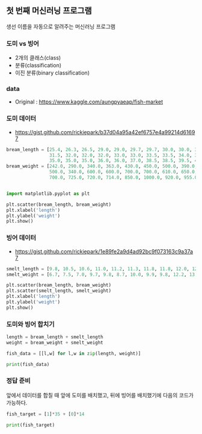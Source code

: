 
## 첫 번째 머신러닝 프로그램
생선 이름을 자동으로 알려주는 머신러닝 프로그램


### 도미 vs 빙어

- 2개의 클래스(class)
- 분류(classification)
- 이진 분류(binary classification)


### data

- Original : https://www.kaggle.com/aungpyaeap/fish-market


### 도미 데이터

- https://gist.github.com/rickiepark/b37d04a95a42ef6757e4a99214d61697
```python
bream_length = [25.4, 26.3, 26.5, 29.0, 29.0, 29.7, 29.7, 30.0, 30.0, 30.7, 31.0, 31.0, 
                31.5, 32.0, 32.0, 32.0, 33.0, 33.0, 33.5, 33.5, 34.0, 34.0, 34.5, 35.0, 
                35.0, 35.0, 35.0, 36.0, 36.0, 37.0, 38.5, 38.5, 39.5, 41.0, 41.0]
bream_weight = [242.0, 290.0, 340.0, 363.0, 430.0, 450.0, 500.0, 390.0, 450.0, 500.0, 475.0, 500.0, 
                500.0, 340.0, 600.0, 600.0, 700.0, 700.0, 610.0, 650.0, 575.0, 685.0, 620.0, 680.0, 
                700.0, 725.0, 720.0, 714.0, 850.0, 1000.0, 920.0, 955.0, 925.0, 975.0, 950.0]


import matplotlib.pyplot as plt

plt.scatter(bream_length, bream_weight)
plt.xlabel('length')
plt.ylabel('weight')
plt.show()
```


### 빙어 데이터

- https://gist.github.com/rickiepark/1e89fe2a9d4ad92bc9f073163c9a37a7
```python
smelt_length = [9.8, 10.5, 10.6, 11.0, 11.2, 11.3, 11.8, 11.8, 12.0, 12.2, 12.4, 13.0, 14.3, 15.0]
smelt_weight = [6.7, 7.5, 7.0, 9.7, 9.8, 8.7, 10.0, 9.9, 9.8, 12.2, 13.4, 12.2, 19.7, 19.9]

plt.scatter(bream_length, bream_weight)
plt.scatter(smelt_length, smelt_weight)
plt.xlabel('length')
plt.ylabel('weight')
plt.show()
```


### 도미와 빙어 합치기

```python
length = bream_length + smelt_length
weight = bream_weight + smelt_weight

fish_data = [[l,w] for l,w in zip(length, weight)]

print(fish_data)
```

### 정답 준비
앞에서 데이터를 합칠 때 앞에 도미를 배치했고, 뒤에 빙어를 배치했기에 다음의 코드가 가능하다.
```python
fish_target = [1]*35 + [0]*14

print(fish_target)
```
